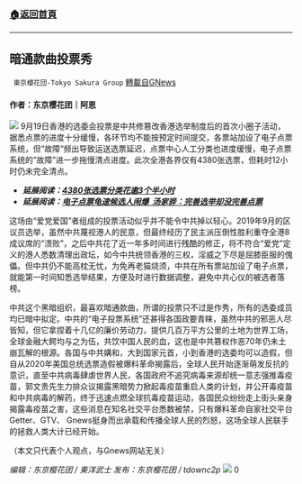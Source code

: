 ###  [:house:返回首頁](https://github.com/ourhimalayas/txt)
---


## 暗通款曲投票秀
` 東京櫻花団-Tokyo Sakura Group` [轉載自GNews](https://gnews.org/zh-hans/1544730/)

#### 作者：东京樱花团｜阿恩
![](https://assets.gnews.org/wp-content/uploads/2021/09/n6VeJ9zYNXk3HIpIaUnhF1xmxno0ttz5-QF5t_kBebc.jpg)
9月19日香港的选委会投票是中共修篡改香港选举制度后的首次小圈子活动，据悉点票的进度十分缓慢，各环节均不能按预定时间提交，各票站加设了电子点票系统，但“故障“频出导致运送选票延迟，点票中心人工分类也进度缓慢，电子点票系统的”故障”进一步拖慢清点进度。此次全港各界仅有4380张选票，但耗时12小时仍未完全清点。

- ***延展阅读：***[***4380张选票分类花逾3个半小时***](https://www.thestandnews.com/politics/%E9%81%B8%E5%A7%94%E6%9C%834380%E5%BC%B5%E9%81%B8%E7%A5%A8-%E5%88%86%E9%A1%9E%E8%8A%B1%E9%80%BE3-%E5%80%8B%E5%8D%8A%E5%B0%8F%E6%99%82-%E5%87%8C%E6%99%A8-1-%E9%BB%9E%E5%A7%8B%E9%BB%9E%E7%A5%A8)
- ***延展阅读：***[***电子点票龟速候选人闹爆  汤家骅：完善选举却没完善点票***](https://www.hk01.com/%E6%94%BF%E6%83%85/678874/%E9%81%B8%E5%A7%94%E6%9C%83-%E9%9B%BB%E5%AD%90%E9%BB%9E%E7%A5%A8%E9%BE%9C%E9%80%9F%E5%80%99%E9%81%B8%E4%BA%BA%E9%AC%A7%E7%88%86-%E6%B9%AF%E5%AE%B6%E9%A9%8A-%E5%AE%8C%E5%96%84%E9%81%B8%E8%88%89%E5%8D%BB%E6%B2%92%E5%AE%8C%E5%96%84%E9%BB%9E%E7%A5%A8)


这场由“爱党爱国”者组成的投票活动似乎并不能令中共掉以轻心。2019年9月的区议员选举，虽然中共蔑视港人的民意，但最终经历了民主派压倒性胜利重夺全港8成议席的“溃败”，之后中共花了近一年多时间进行残酷的修正，将不符合“爱党”定义的港人悉数清理出政坛，如今中共统领香港的三权，淫威之下尽是屈膝臣服的傀儡。但中共仍不能高枕无忧，为免再老猫烧须，中共在所有票站加设了电子点票，就能第一时间知悉选举结果，方便及时进行数据调整，避免中共心仪的被选者落榜。

中共这个黑暗组织，最喜欢暗通款曲，所谓的投票只不过是作秀，所有的选委成员均已暗中拟定。中共的“电子投票系统”还甚得各国政要青睐，虽然中共的邪恶人尽皆知，但它拿捏着十几亿的廉价劳动力，提供几百万平方公里的土地为世界工场，全球金融大鳄均与之为伍，共饮中国人民的血，这也是中共篡权作恶70年仍未土崩瓦解的根源。各国与中共媾和，大到国家元首，小到香港的选委均可以造假，但自从2020年美国总统选票造假被爆料革命揭露后，全球人民开始逐渐萌发反抗的意识，直至中共病毒肆虐世界人民，各国政府不追究病毒来源却统一意志强推毒疫苗，郭文贵先生力排众议揭露黑暗势力掀起毒疫苗重启人类的计划，并公开毒疫苗和中共病毒的解药，终于迅速点燃全球抗毒疫苗运动，各国民众纷纷走上街头亲身揭露毒疫苗之害，这些消息在知名社交平台悉数被禁，只有爆料革命自家社交平台Getter、GTV、 Gnews挺身而出承载和传播全球人民的烈怒，这场全球人民联手的拯救人类大计已经开始。

（本文只代表个人观点，与Gnews网站无关）

*编辑：东京樱花团 / 東洋武士*
*发布：东京樱花团 / tdownc2p*
![](https://assets.gnews.org/wp-content/uploads/2021/08/image0-1-36.jpg)
0

